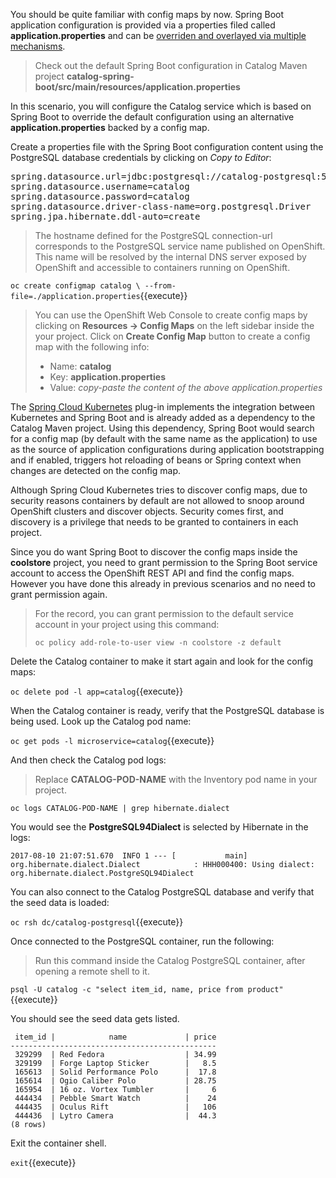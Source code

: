 You should be quite familiar with config maps by now. Spring Boot application configuration is provided 
via a properties filed called **application.properties** and can be 
[overriden and overlayed via multiple mechanisms](https://docs.spring.io/spring-boot/docs/current/reference/html/boot-features-external-config.html). 

> Check out the default Spring Boot configuration in Catalog Maven project **catalog-spring-boot/src/main/resources/application.properties**

In this scenario, you will configure the Catalog service which is based on Spring Boot to override the default 
configuration using an alternative **application.properties** backed by a config map.

Create a properties file with the Spring Boot configuration content using the PostgreSQL database 
credentials by clicking on *Copy to Editor*:

<pre class="file" data-filename="./application.properties" data-target="replace">
spring.datasource.url=jdbc:postgresql://catalog-postgresql:5432/catalog
spring.datasource.username=catalog
spring.datasource.password=catalog
spring.datasource.driver-class-name=org.postgresql.Driver
spring.jpa.hibernate.ddl-auto=create
</pre>

> The hostname defined for the PostgreSQL connection-url corresponds to the PostgreSQL 
service name published on OpenShift. This name will be resolved by the internal DNS server 
exposed by OpenShift and accessible to containers running on OpenShift.

`oc create configmap catalog \
      --from-file=./application.properties`{{execute}}

> You can use the OpenShift Web Console to create config maps by clicking on **Resources &rarr; Config Maps** 
> on the left sidebar inside the your project. Click on **Create Config Map** button to create a config map 
> with the following info:
> 
> * Name: **catalog**
> * Key: **application.properties**
> * Value: *copy-paste the content of the above application.properties*

The [Spring Cloud Kubernetes](https://github.com/spring-cloud-incubator/spring-cloud-kubernetes) plug-in implements 
the integration between Kubernetes and Spring Boot and is already added as a dependency to the Catalog Maven 
project. Using this dependency, Spring Boot would search for a config map (by default with the same name as 
the application) to use as the source of application configurations during application bootstrapping and 
if enabled, triggers hot reloading of beans or Spring context when changes are detected on the config map.

Although Spring Cloud Kubernetes tries to discover config maps, due to security reasons containers 
by default are not allowed to snoop around OpenShift clusters and discover objects. Security comes first, 
and discovery is a privilege that needs to be granted to containers in each project. 

Since you do want Spring Boot to discover the config maps inside the **coolstore** project, you 
need to grant permission to the Spring Boot service account to access the OpenShift REST API and find the 
config maps. However you have done this already in previous scenarios and no need to grant permission again. 

> For the record, you can grant permission to the default service account in your project using this 
command: 
> 
>     oc policy add-role-to-user view -n coolstore -z default

Delete the Catalog container to make it start again and look for the config maps:

`oc delete pod -l app=catalog`{{execute}}

When the Catalog container is ready, verify that the PostgreSQL database is being used. Look 
up the Catalog pod name:

`oc get pods -l microservice=catalog`{{execute}}

And then check the Catalog pod logs:
> Replace **CATALOG-POD-NAME** with the Inventory pod name in your project.

`oc logs CATALOG-POD-NAME | grep hibernate.dialect`

You would see the **PostgreSQL94Dialect** is selected by Hibernate in the logs:

```
2017-08-10 21:07:51.670  INFO 1 --- [           main] org.hibernate.dialect.Dialect            : HHH000400: Using dialect: org.hibernate.dialect.PostgreSQL94Dialect
```

You can also connect to the Catalog PostgreSQL database and verify that the seed data is loaded:

`oc rsh dc/catalog-postgresql`{{execute}}

Once connected to the PostgreSQL container, run the following:

> Run this command inside the Catalog PostgreSQL container, after opening a remote shell to it.

`psql -U catalog -c "select item_id, name, price from product"`{{execute}}

You should see the seed data gets listed.

```
 item_id |            name             | price
----------------------------------------------
 329299  | Red Fedora                  | 34.99
 329199  | Forge Laptop Sticker        |   8.5
 165613  | Solid Performance Polo      |  17.8
 165614  | Ogio Caliber Polo           | 28.75
 165954  | 16 oz. Vortex Tumbler       |     6
 444434  | Pebble Smart Watch          |    24
 444435  | Oculus Rift                 |   106
 444436  | Lytro Camera                |  44.3
(8 rows)
```

Exit the container shell.

`exit`{{execute}}
